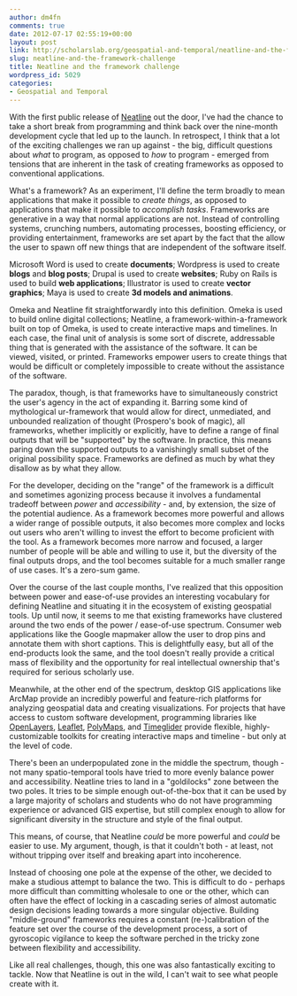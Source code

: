```yaml
---
author: dm4fn
comments: true
date: 2012-07-17 02:55:19+00:00
layout: post
link: http://scholarslab.org/geospatial-and-temporal/neatline-and-the-framework-challenge/
slug: neatline-and-the-framework-challenge
title: Neatline and the framework challenge
wordpress_id: 5029
categories:
- Geospatial and Temporal
---
```


With the first public release of [Neatline](http://neatline.org/) out the door, I've had the chance to take a short break from programming and think back over the nine-month development cycle that led up to the launch. In retrospect, I think that a lot of the exciting challenges we ran up against - the big, difficult questions about _what_ to program, as opposed to _how_ to program - emerged from tensions that are inherent in the task of creating frameworks as opposed to conventional applications.

What's a framework? As an experiment, I'll define the term broadly to mean applications that make it possible to _create things_, as opposed to applications that make it possible to _accomplish tasks_. Frameworks are generative in a way that normal applications are not. Instead of controlling systems, crunching numbers, automating processes, boosting efficiency, or providing entertainment, frameworks are set apart by the fact that the allow the user to spawn off new things that are independent of the software itself. 

Microsoft Word is used to create **documents**; Wordpress is used to create **blogs** and **blog posts**; Drupal is used to create **websites**; Ruby on Rails is used to build **web applications**; Illustrator is used to create **vector graphics**; Maya is used to create **3d models and animations**.

Omeka and Neatline fit straightforwardly into this definition. Omeka is used to build online digital collections; Neatline, a framework-within-a-framework built on top of Omeka, is used to create interactive maps and timelines. In each case, the final unit of analysis is some sort of discrete, addressable thing that is generated with the assistance of the software. It can be viewed, visited, or printed. Frameworks empower users to create things that would be difficult or completely impossible to create without the assistance of the software.

The paradox, though, is that frameworks have to simultaneously constrict the user's agency in the act of expanding it. Barring some kind of mythological ur-framework that would allow for direct, unmediated, and unbounded realization of thought (Prospero's book of magic), all frameworks, whether implicitly or explicitly, have to define a range of final outputs that will be "supported" by the software. In practice, this means paring down the supported outputs to a vanishingly small subset of the original possibility space. Frameworks are defined as much by what they disallow as by what they allow.

For the developer, deciding on the "range" of the framework is a difficult and sometimes agonizing process because it involves a fundamental tradeoff between _power_ and _accessibility_ - and, by extension, the size of the potential audience. As a framework becomes more powerful and allows a wider range of possible outputs, it also becomes more complex and locks out users who aren't willing to invest the effort to become proficient with the tool. As a framework becomes more narrow and focused, a larger number of people will be able and willing to use it, but the diversity of the final outputs drops, and the tool becomes suitable for a much smaller range of use cases. It's a zero-sum game.

Over the course of the last couple months, I've realized that this opposition between power and ease-of-use provides an interesting vocabulary for defining Neatline and situating it in the ecosystem of existing geospatial tools. Up until now, it seems to me that existing frameworks have clustered around the two ends of the power / ease-of-use spectrum. Consumer web applications like the Google mapmaker allow the user to drop pins and annotate them with short captions. This is delightfully easy, but all of the end-products look the same, and the tool doesn't really provide a critical mass of flexibility and the opportunity for real intellectual ownership that's required for serious scholarly use.

Meanwhile, at the other end of the spectrum, desktop GIS applications like ArcMap provide an incredibly powerful and feature-rich platforms for analyzing geospatial data and creating visualizations. For projects that have access to custom software development, programming libraries like [OpenLayers](http://openlayers.org/), [Leaflet](http://leaflet.cloudmade.com/), [PolyMaps](http://polymaps.org/), and [Timeglider](http://timeglider.com/jquery/) provide flexible, highly-customizable toolkits for creating interactive maps and timeline - but only at the level of code.

There's been an underpopulated zone in the middle the spectrum, though - not many spatio-temporal tools have tried to more evenly balance power and accessibility. Neatline tries to land in a "goldilocks" zone between the two poles. It tries to be simple enough out-of-the-box that it can be used by a large majority of scholars and students who do not have programming experience or advanced GIS expertise, but still complex enough to allow for significant diversity in the structure and style of the final output.

This means, of course, that Neatline _could_ be more powerful and _could_ be easier to use. My argument, though, is that it couldn't both - at least, not without tripping over itself and breaking apart into incoherence.

Instead of choosing one pole at the expense of the other, we decided to make a studious attempt to balance the two. This is difficult to do - perhaps more difficult than committing wholesale to one or the other, which can often have the effect of locking in a cascading series of almost automatic design decisions leading towards a more singular objective. Building "middle-ground" frameworks requires a constant (re-)calibration of the feature set over the course of the development process, a sort of gyroscopic vigilance to keep the software perched in the tricky zone between flexibility and accessibility.

Like all real challenges, though, this one was also fantastically exciting to tackle. Now that Neatline is out in the wild, I can't wait to see what people create with it.
